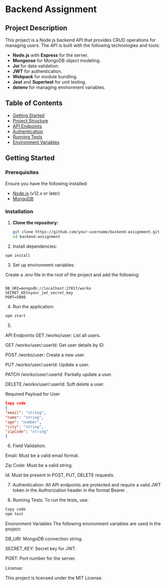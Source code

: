 # Backend Assignment

## Project Description

This project is a Node.js backend API that provides CRUD operations for managing users. The API is built with the following technologies and tools:

- **Node.js** with **Express** for the server.
- **Mongoose** for MongoDB object modeling.
- **Joi** for data validation.
- **JWT** for authentication.
- **Webpack** for module bundling.
- **Jest** and **Supertest** for unit testing.
- **dotenv** for managing environment variables.

## Table of Contents

- [Getting Started](#getting-started)
- [Project Structure](#project-structure)
- [API Endpoints](#api-endpoints)
- [Authentication](#authentication)
- [Running Tests](#running-tests)
- [Environment Variables](#environment-variables)

## Getting Started

### Prerequisites

Ensure you have the following installed:

- [Node.js](https://nodejs.org/) (v12.x or later)
- [MongoDB](https://www.mongodb.com/)

### Installation

1. **Clone the repository:**

   ```bash
   git clone https://github.com/your-username/backend-assignment.git
   cd backend-assignment
2. Install dependencies:
```bash
npm install
```
3. Set up environment variables:

Create a .env file in the root of the project and add the following:

```.env

DB_URI=mongodb://localhost:27017/worko
SECRET_KEY=your_jwt_secret_key
PORT=5000
```
4. Run the application:

```bash
npm start
```
5.
API Endpoints
GET /worko/user: List all users.

GET /worko/user/:userId: Get user details by ID.

POST /worko/user: Create a new user.

PUT /worko/user/:userId: Update a user.

PATCH /worko/user/:userId: Partially update a user.

DELETE /worko/user/:userId: Soft delete a user.

Required Payload for User

```json
Copy code
{
"email": "string",
"name": "string",
"age": "number",
"city": "string",
"zipCode": "string"
}
```
6. Field Validation:

Email: Must be a valid email format.

Zip Code: Must be a valid string.

Id: Must be present in POST, PUT, DELETE requests.

7. Authentication:
All API endpoints are protected and require a valid JWT token in the Authorization header in the format Bearer <token>.


8. Running Tests:
To run the tests, use:

```bash
Copy code
npm test
```
Environment Variables
The following environment variables are used in the project:

DB_URI: MongoDB connection string.

SECRET_KEY: Secret key for JWT.

PORT: Port number for the server.


License:

This project is licensed under the MIT License.

